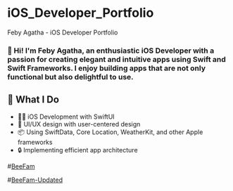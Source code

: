 # iOS_Developer_Portfolio
Feby Agatha - iOS Developer Portfolio

### 👋 Hi! I'm Feby Agatha, an enthusiastic iOS Developer with a passion for creating elegant and intuitive apps using **Swift** and **Swift Frameworks**. I enjoy building apps that are not only functional but also delightful to use.

## 💼 What I Do
- 👩‍💻 iOS Development with SwiftUI
- 🎨 UI/UX design with user-centered design
- 📦 Using SwiftData, Core Location, WeatherKit, and other Apple frameworks
- 🔒 Implementing efficient app architecture

#[BeeFam](https://github.com/FebyAgatha/BeeFamApp)


#[BeeFam-Updated](https://github.com/FebyAgatha/BeeFam_EC)
